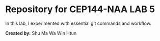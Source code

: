 # Repository for CEP144-NAA LAB 5

In this lab, I experimented with essential git commands and workflow.



**Created by:** Shu Ma Wa Win Htun


